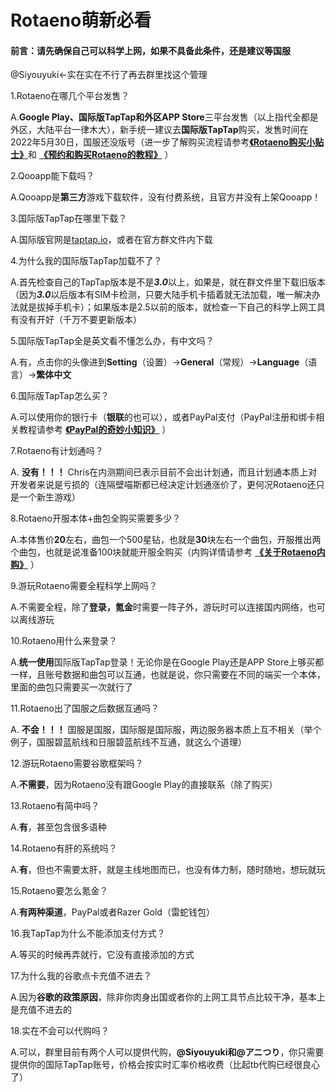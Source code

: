 # Rotaeno萌新必看

#### 前言：请先确保自己可以科学上网，如果不具备此条件，还是建议等国服

@Siyouyuki←实在实在不行了再去群里找这个管理

1.Rotaeno在哪几个平台发售？

   A.**Google Play、国际版TapTap和外区APP Store**三平台发售（以上指代全都是外区，大陆平台一律木大），新手统一建议去**国际版TapTap**购买，发售时间在2022年5月30日，国服还没版号（进一步了解购买流程请参考<u>**《Rotaeno购买小贴士》**</u>和 **<u>《预约和购买Rotaeno的教程》</u>** ）

2.Qooapp能下载吗？

   A.Qooapp是**第三方**游戏下载软件，没有付费系统，且官方并没有上架Qooapp！

3.国际版TapTap在哪里下载？

   A.国际版官网是[taptap.io]()，或者在官方群文件内下载

4.为什么我的国际版TapTap加载不了？

   A.首先检查自己的TapTap版本是不是***3.0***以上，如果是，就在群文件里下载旧版本（因为***3.0***以后版本有SIM卡检测，只要大陆手机卡插着就无法加载，唯一解决办法就是拔掉手机卡）；如果版本是2.5以前的版本，就检查一下自己的科学上网工具有没有开好（千万不要更新版本）

5.国际版TapTap全是英文看不懂怎么办，有中文吗？

   A.有，点击你的头像进到**Setting**（设置）→**General**（常规）→**Language**（语言）→**繁体中文**

6.国际版TapTap怎么买？

   A.可以使用你的银行卡（**银联**的也可以），或者PayPal支付（PayPal注册和绑卡相关教程请参考 **<u>《PayPal的奇妙小知识》</u>** ）

7.Rotaeno有计划通吗？

   A. **没有！！！** Chris在内测期间已表示目前不会出计划通，而且计划通本质上对开发者来说是亏损的（连隔壁喵斯都已经决定计划通涨价了，更何况Rotaeno还只是一个新生游戏）

8.Rotaeno开服本体+曲包全购买需要多少？

   A.本体售价**20**左右，曲包一个500星钻，也就是**30**块左右一个曲包，开服推出两个曲包，也就是说准备100块就能开服全购买（内购详情请参考 **<u>《关于Rotaeno内购》</u>** ）

9.游玩Rotaeno需要全程科学上网吗？

   A.不需要全程，除了**登录，氪金**时需要一阵子外，游玩时可以连接国内网络，也可以离线游玩

10.Rotaeno用什么来登录？

   A.**统一使用**国际版TapTap登录！无论你是在Google Play还是APP Store上够买都一样，且账号数据和曲包可以互通，也就是说，你只需要在不同的端买一个本体，里面的曲包只需要买一次就行了

11.Rotaeno出了国服之后数据互通吗？

   A. **不会！！！** 国服是国服，国际服是国际服，两边服务器本质上互不相关（举个例子，国服碧蓝航线和日服碧蓝航线不互通，就这么个道理）

12.游玩Rotaeno需要谷歌框架吗？

   A.**不需要**，因为Rotaeno没有跟Google Play的直接联系（除了购买）

13.Rotaeno有简中吗？

   A.**有**，甚至包含很多语种

14.Rotaeno有肝的系统吗？

   A.**有**，但也不需要太肝，就是主线地图而已，也没有体力制，随时随地，想玩就玩

15.Rotaeno要怎么氪金？

   A.**有两种渠道**，PayPal或者Razer Gold（雷蛇钱包）

16.我TapTap为什么不能添加支付方式？

   A.等买的时候再弄就行，它没有直接添加的方式

17.为什么我的谷歌点卡充值不进去？

   A.因为**谷歌的政策原因**，除非你肉身出国或者你的上网工具节点比较干净，基本上是充值不进去的

18.实在不会可以代购吗？

   A.可以，群里目前有两个人可以提供代购，**@Siyouyuki和@アニつり**，你只需要提供你的国际TapTap账号，价格会按实时汇率价格收费（比起tb代购已经很良心了）